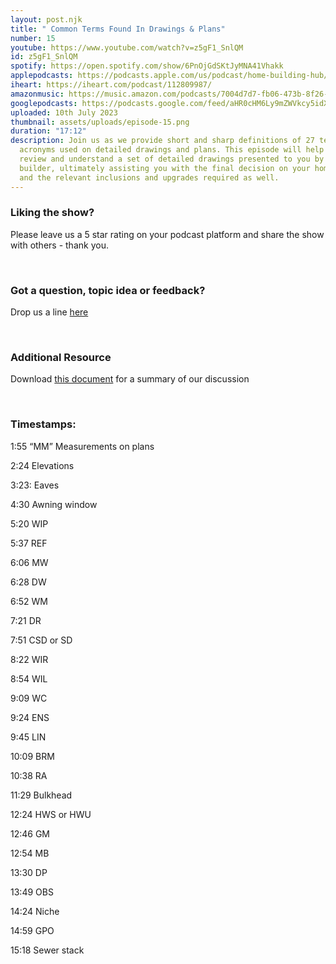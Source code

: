 ```yaml
---
layout: post.njk
title: " Common Terms Found In Drawings & Plans"
number: 15
youtube: https://www.youtube.com/watch?v=z5gF1_SnlQM
id: z5gF1_SnlQM
spotify: https://open.spotify.com/show/6PnOjGdSKtJyMNA41Vhakk
applepodcasts: https://podcasts.apple.com/us/podcast/home-building-hub/id1681936589
iheart: https://iheart.com/podcast/112809987/
amazonmusic: https://music.amazon.com/podcasts/7004d7d7-fb06-473b-8f26-8ce9992cac11
googlepodcasts: https://podcasts.google.com/feed/aHR0cHM6Ly9mZWVkcy5idXp6c3Byb3V0LmNvbS8yMTM5MTU1LnJzcw==
uploaded: 10th July 2023
thumbnail: assets/uploads/episode-15.png
duration: "17:12"
description: Join us as we provide short and sharp definitions of 27 terms and
  acronyms used on detailed drawings and plans. This episode will help you
  review and understand a set of detailed drawings presented to you by your
  builder, ultimately assisting you with the final decision on your home design
  and the relevant inclusions and upgrades required as well.
---
```

### Liking the show?

Please leave us a 5 star rating on your podcast platform and share the show with others - thank you.

<br>

### Got a question, topic idea or feedback?

Drop us a line <a href="/contact" id="contact-us" target="_blank">here</a>

<br>

### Additional Resource

Download <a href="/assets/uploads/ep15-common-terms-found-in-drawings-plans.pdf" id="contact-us" target="_blank">this document</a> for a summary of our discussion

<br>

### Timestamps:

1:55 “MM” Measurements on plans

2:24 Elevations

3:23: Eaves

4:30 Awning window

5:20 WIP

5:37 REF

6:06 MW

6:28 DW

6:52 WM

7:21 DR

7:51 CSD or SD

8:22 WIR

8:54 WIL

9:09 WC

9:24 ENS

9:45 LIN

10:09 BRM

10:38 RA

11:29 Bulkhead

12:24 HWS or HWU

12:46 GM

12:54 MB

13:30 DP

13:49 OBS

14:24 Niche

14:59 GPO

15:18 Sewer stack